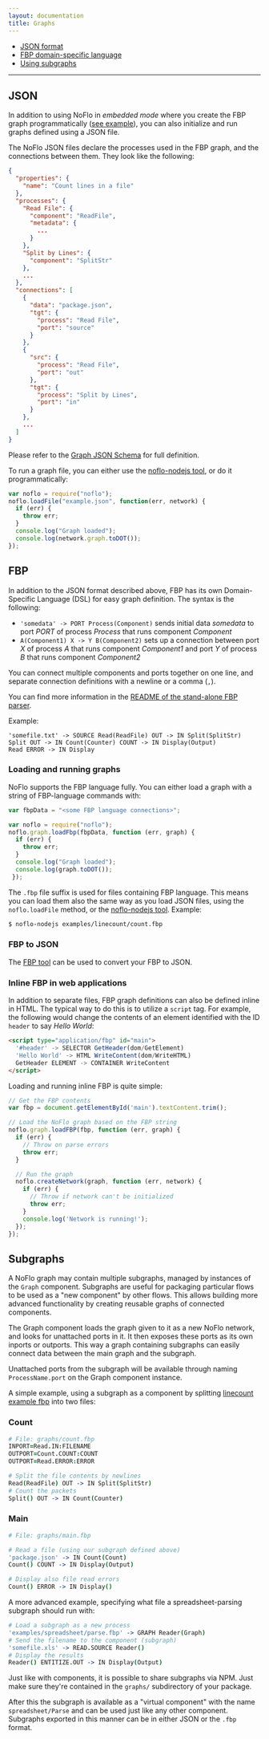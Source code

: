 ```yaml
---
layout: documentation
title: Graphs
---
```

- [JSON format](#json)
- [FBP domain-specific language](#fbp)
- [Using subgraphs](#subgraphs)

-------------
## <a name="json"></a>JSON

In addition to using NoFlo in _embedded mode_ where you create the FBP graph programmatically ([see example](https://raw.github.com/noflo/noflo/master/examples/linecount/count.coffee)), you can also initialize and run graphs defined using a JSON file.

The NoFlo JSON files declare the processes used in the FBP graph, and the connections between them. They look like the following:

```json
{
  "properties": {
    "name": "Count lines in a file"
  },
  "processes": {
    "Read File": {
      "component": "ReadFile",
      "metadata": {
        ...
      }
    },
    "Split by Lines": {
      "component": "SplitStr"
    },
    ...
  },
  "connections": [
    {
      "data": "package.json",
      "tgt": {
        "process": "Read File",
        "port": "source"
      }
    },
    {
      "src": {
        "process": "Read File",
        "port": "out"
      },
      "tgt": {
        "process": "Split by Lines",
        "port": "in"
      }
    },
    ...
  ]
}
```

Please refer to the [Graph JSON Schema](https://github.com/flowbased/fbp/blob/master/schema/graph.json) for full definition.

To run a graph file, you can either use the [noflo-nodejs tool](https://github.com/noflo/noflo-nodejs), or do it programmatically:

```javascript
var noflo = require("noflo");
noflo.loadFile("example.json", function(err, network) {
  if (err) {
    throw err;
  }
  console.log("Graph loaded");
  console.log(network.graph.toDOT());
});
```

## <a name="fbp"></a>FBP

In addition to the JSON format described above, FBP has its own Domain-Specific Language (DSL) for easy graph definition. The syntax is the following:

* `'somedata' -> PORT Process(Component)` sends initial data _somedata_ to port _PORT_ of process _Process_ that runs component _Component_
* `A(Component1) X -> Y B(Component2)` sets up a connection between port _X_ of process _A_ that runs component _Component1_ and port _Y_ of process _B_ that runs component _Component2_

You can connect multiple components and ports together on one line, and separate connection definitions with a newline or a comma (`,`).

You can find more information in the [README of the stand-alone FBP parser](https://github.com/noflo/fbp#readme).

Example:

```fbp
'somefile.txt' -> SOURCE Read(ReadFile) OUT -> IN Split(SplitStr)
Split OUT -> IN Count(Counter) COUNT -> IN Display(Output)
Read ERROR -> IN Display
```

### Loading and running graphs

NoFlo supports the FBP language fully. You can either load a graph with a string of FBP-language commands with:

```javascript
var fbpData = "<some FBP language connections>";

var noflo = require("noflo");
noflo.graph.loadFbp(fbpData, function (err, graph) {
  if (err) {
    throw err;
  }
  console.log("Graph loaded");
  console.log(graph.toDOT());
 });
```

The `.fbp` file suffix is used for files containing FBP language. This means you can load them also the same way as you load JSON files, using the `noflo.loadFile` method, or the [noflo-nodejs tool](https://github.com/noflo/noflo-nodejs). Example:

```bash
$ noflo-nodejs examples/linecount/count.fbp
```

### FBP to JSON
The [FBP tool](https://github.com/flowbased/fbp) can be used to convert your FBP to JSON.

### Inline FBP in web applications

In addition to separate files, FBP graph definitions can also be defined inline in HTML. The typical way to do this is to utilize a `script` tag. For example, the following would change the contents of an element identified with the ID `header` to say *Hello World*:

```html
<script type="application/fbp" id="main">
  '#header' -> SELECTOR GetHeader(dom/GetElement)
  'Hello World' -> HTML WriteContent(dom/WriteHTML)
  GetHeader ELEMENT -> CONTAINER WriteContent
</script>
```

Loading and running inline FBP is quite simple:

```javascript
// Get the FBP contents
var fbp = document.getElementById('main').textContent.trim();

// Load the NoFlo graph based on the FBP string
noflo.graph.loadFBP(fbp, function (err, graph) {
  if (err) {
    // Throw on parse errors
    throw err;
  }

  // Run the graph
  noflo.createNetwork(graph, function (err, network) {
    if (err) {
      // Throw if network can't be initialized
      throw err;
    }
    console.log('Network is running!');
  });
});
```

<a id="subgraphs"></a>
## Subgraphs

A NoFlo graph may contain multiple subgraphs, managed by instances of the `Graph` component. Subgraphs are useful for packaging particular flows to be used as a "new component" by other flows. This allows building more advanced functionality by creating reusable graphs of connected components.

The Graph component loads the graph given to it as a new NoFlo network, and looks for unattached ports in it. It then exposes these ports as its own inports or outports. This way a graph containing subgraphs can easily connect data between the main graph and the subgraph.

Unattached ports from the subgraph will be available through naming `ProcessName.port` on the Graph component instance.

A simple example, using a subgraph as a component by splitting [linecount example fbp](https://github.com/noflo/noflo/blob/master/examples/linecount/count.fbp) into two files:

### Count
```coffeescript
# File: graphs/count.fbp
INPORT=Read.IN:FILENAME
OUTPORT=Count.COUNT:COUNT
OUTPORT=Read.ERROR:ERROR

# Split the file contents by newlines
Read(ReadFile) OUT -> IN Split(SplitStr)
# Count the packets
Split() OUT -> IN Count(Counter)
```

### Main
```coffeescript
# File: graphs/main.fbp

# Read a file (using our subgraph defined above)
'package.json' -> IN Count(Count)
Count() COUNT -> IN Display(Output)

# Display also file read errors
Count() ERROR -> IN Display()
```

A more advanced example, specifying what file a spreadsheet-parsing subgraph should run with:

```coffeescript
# Load a subgraph as a new process
'examples/spreadsheet/parse.fbp' -> GRAPH Reader(Graph)
# Send the filename to the component (subgraph)
'somefile.xls' -> READ.SOURCE Reader()
# Display the results
Reader() ENTITIZE.OUT -> IN Display(Output)
```

Just like with components, it is possible to share subgraphs via NPM. Just make sure they're contained in the `graphs/` subdirectory of your package.

After this the subgraph is available as a "virtual component" with the name `spreadsheet/Parse` and can be used just like any other component. Subgraphs exported in this manner can be in either JSON or the `.fbp` format.
